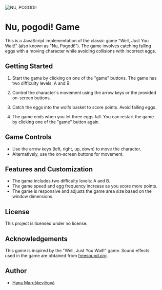 ![NU, POGODI!](Nu,_pogodi!_logo.png)

# Nu, pogodi! Game

This is a JavaScript implementation of the classic game "Well, Just You Wait!" (also known as "Nu, Pogodi!"). The game involves catching falling eggs with a moving character while avoiding collisions with incorrect eggs.

## Getting Started

1. Start the game by clicking on one of the "game" buttons. The game has two difficulty levels: A and B.

2. Control the character's movement using the arrow keys or the provided on-screen buttons.

3. Catch the eggs into the wolfs basket to score points. Avoid falling eggs.

6. The game ends when you let three eggs fall. You can restart the game by clicking one of the "game" button again.

## Game Controls

- Use the arrow keys (left, right, up, down) to move the character.
- Alternatively, use the on-screen buttons for movement.

## Features and Customization

- The game includes two difficulty levels: A and B.
- The game speed and egg frequency increase as you score more points.
- The game is responsive and adjusts the game area size based on the window dimensions.

## License

This project is licensed under no license.

## Acknowledgements

This game is inspired by the "Well, Just You Wait!" game. Sound effects used in the game are obtained from [freesound.org](https://freesound.org/).

## Author

- [Hana Maruškevičová](https://github.com/Hanka8)
